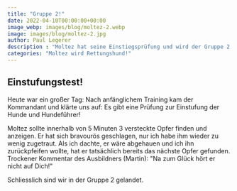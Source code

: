 ```yaml
---
title: "Gruppe 2!"
date: 2022-04-10T00:00:00+00:00
image_webp: images/blog/moltez-2.webp
image: images/blog/moltez-2.jpg
author: Paul Legerer
description : "Moltez hat seine Einstiegsprüfung und wird der Gruppe 2 zugeteilt"
categories: "Moltez wird Rettungshund!"
---
```

## Einstufungstest!

Heute war ein großer Tag: Nach anfänglichem Training kam der Kommandant und klärte uns auf: Es gibt eine Prüfung zur Einstufung der Hunde und Hundeführer!

Moltez sollte innerhalb von 5 Minuten 3 versteckte Opfer finden und anzeigen. Er hat sich bravourös geschlagen, nur ich habe ihm wieder zu wenig zugetraut. Als ich dachte, er wäre abgehauen und ich ihn zurückpfeifen wollte, hat er tatsächlich bereits das nächste Opfer gefunden. Trockener Kommentar des Ausbildners (Martin): "Na zum Glück hört er nicht auf Dich!"

Schliesslich sind wir in der Gruppe 2 gelandet.